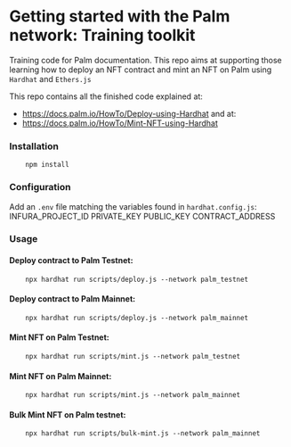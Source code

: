 # Getting started with the Palm network: Training toolkit

Training code for Palm documentation. This repo aims at supporting those learning how to deploy an NFT contract and mint an NFT on Palm using `Hardhat` and `Ethers.js`

This repo contains all the finished code explained at: 
* https://docs.palm.io/HowTo/Deploy-using-Hardhat
and at:
* https://docs.palm.io/HowTo/Mint-NFT-using-Hardhat

### Installation
        
        npm install

### Configuration

Add an `.env` file matching the variables found in `hardhat.config.js`:
INFURA_PROJECT_ID
PRIVATE_KEY
PUBLIC_KEY
CONTRACT_ADDRESS

### Usage

#### Deploy contract to Palm Testnet:
        
        npx hardhat run scripts/deploy.js --network palm_testnet
        
#### Deploy contract to Palm Mainnet:
        
        npx hardhat run scripts/deploy.js --network palm_mainnet
        
#### Mint NFT on Palm Testnet:

        
        npx hardhat run scripts/mint.js --network palm_testnet
        

#### Mint NFT on Palm Mainnet:
        
        npx hardhat run scripts/mint.js --network palm_mainnet
        

#### Bulk Mint NFT on Palm testnet:
        
        npx hardhat run scripts/bulk-mint.js --network palm_mainnet
